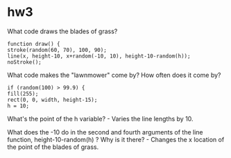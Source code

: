 # hw3

What code draws the blades of grass?

    function draw() {
    stroke(random(60, 70), 100, 90);
    line(x, height-10, x+random(-10, 10), height-10-random(h));
    noStroke();
  
What code makes the "lawnmower" come by? How often does it come by?

    if (random(100) > 99.9) {
    fill(255);
    rect(0, 0, width, height-15);
    h = 10;
    
What's the point of the h variable? - Varies the line lengths by 10.
  
What does the -10 do in the second and fourth arguments of the line function, height-10-random(h) ? Why is it there? - Changes the x location of the point of the blades of grass.
